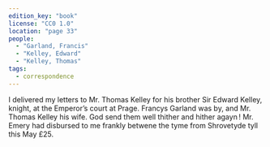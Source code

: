 ```yaml
---
edition_key: "book"
license: "CC0 1.0"
location: "page 33"
people:
  - "Garland, Francis"
  - "Kelley, Edward"
  - "Kelley, Thomas"
tags:
  - correspondence
---
```

I
delivered my letters to Mr. Thomas Kelley for his brother Sir
Edward Kelley, knight, at the Emperor’s court at Prage. Francys
Garland was by, and Mr. Thomas Kelley his wife. God send them
well thither and hither agayn ! Mr. Emery had disbursed to me
frankly betwene the tyme from Shrovetyde tyll this May £25.
